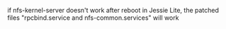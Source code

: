if nfs-kernel-server doesn't work after reboot in Jessie Lite, the patched files "rpcbind.service and nfs-common.services" will work
